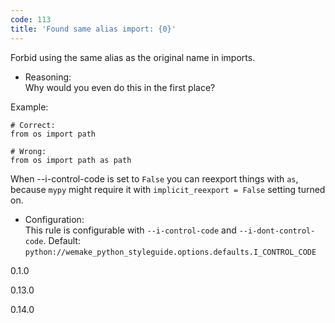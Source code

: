 ```yaml
---
code: 113
title: 'Found same alias import: {0}'
---
```


Forbid using the same alias as the original name in imports.

  - Reasoning:  
    Why would you even do this in the first place?

Example:

    # Correct:
    from os import path
    
    # Wrong:
    from os import path as path

When <span class="title-ref">--i-control-code</span> is set to `False`
you can reexport things with `as`, because `mypy` might require it with
`implicit_reexport = False` setting turned on.

  - Configuration:  
    This rule is configurable with `--i-control-code` and
    `--i-dont-control-code`. Default:
    `python://wemake_python_styleguide.options.defaults.I_CONTROL_CODE`

<div class="versionadded">

0.1.0

</div>

<div class="versionchanged">

0.13.0

</div>

<div class="versionchanged">

0.14.0

</div>